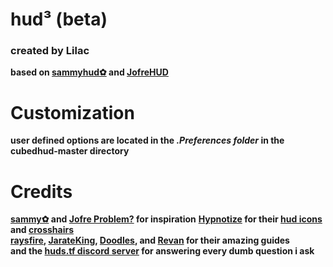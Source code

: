 # hud³ (beta)

### created by Lilac
**based on [sammyhud✿](https://huds.tf/site/s-sammyhud%E2%9C%BF "HUDS.TF") and [JofreHUD](https://huds.tf/site/s-JofreHUD "HUDS.TF")**

# Customization
**user defined options are located in the _.Preferences folder_ in the cubedhud-master directory**

# Credits
**[sammy✿](https://steamcommunity.com/id/sammybun/) and [Jofre Problem?](https://steamcommunity.com/id/jofreproblem/) for inspiration**
**[Hypnotize](https://steamcommunity.com/id/Hypnootize/) for their [hud icons](https://github.com/Hypnootize/TF2-HUD-Icons) and [crosshairs](https://github.com/Hypnootize/TF2-Hud-Crosshairs)**  
**[raysfire](https://www.youtube.com/playlist?list=PL5eNrB8RrXXuV3P1nv6NnwF-tCL_KnJIs "TF2 HUD from Scratch Tutorials Playlist"), [JarateKing](https://github.com/JarateKing/TF2-Hud-Reference "TF2-Hud-Reference"), [Doodles](http://doodlesstuff.com/?p=tf2hud&page=preface "DoodlesStuff TF2 HUD Editing Guide"), and [Revan](https://github.com/cooolbros/tf2-res-file-list "TF2 Res File List") for their amazing guides**  
**and the [huds.tf discord server](https://discord.com/invite/pc9ekye) for answering every dumb question i ask**
